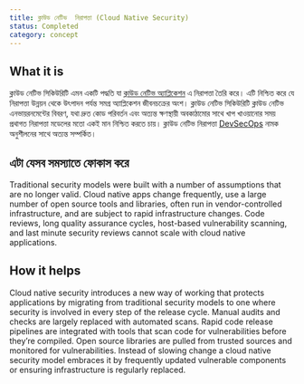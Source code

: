 ```yaml
---
title: ক্লাউড নেটিভ  নিরাপত্তা (Cloud Native Security)
status: Completed
category: concept
---
```


## What it is

ক্লাউড নেটিভ সিকিউরিটি এমন একটি পদ্ধতি যা [ক্লাউড নেটিভ অ্যাপ্লিকেশন](/cloud_native_apps/) এ নিরাপত্তা তৈরি করে। এটি নিশ্চিত করে যে নিরাপত্তা উন্নয়ন থেকে উৎপাদন পর্যন্ত সমগ্র অ্যাপ্লিকেশন জীবনচক্রের অংশ। ক্লাউড নেটিভ সিকিউরিটি ক্লাউড নেটিভ এনভায়রনমেন্টের বিবরণ, যথা দ্রুত কোড পরিবর্তন এবং অত্যন্ত ক্ষণস্থায়ী অবকাঠামোর সাথে খাপ খাওয়ানোর সময় প্রথাগত নিরাপত্তা মডেলের মতো একই মান নিশ্চিত করতে চায়। ক্লাউড নেটিভ নিরাপত্তা [DevSecOps](/devsecops/) নামক অনুশীলনের সাথে অত্যন্ত সম্পর্কিত।

## এটা যেসব সমস্যাতে ফোকাস করে

Traditional security models were built with a number of assumptions that are no longer valid. Cloud native apps change frequently, use a large number of open source tools and libraries, often run in vendor-controlled infrastructure, and are subject to rapid infrastructure changes. Code reviews, long quality assurance cycles, host-based vulnerability scanning, and last minute security reviews cannot scale with cloud native applications.

## How it helps

Cloud native security introduces a new way of working that protects applications by migrating from traditional security models to one where security is involved in every step of the release cycle. Manual audits and checks are largely replaced with automated scans. Rapid code release pipelines are integrated with tools that scan code for vulnerabilities before they’re compiled. Open source libraries are pulled from trusted sources and monitored for vulnerabilities. Instead of slowing change a cloud native security model embraces it by frequently updated vulnerable components or ensuring infrastructure is regularly replaced.
